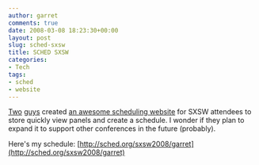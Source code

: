 ```yaml
---
author: garret
comments: true
date: 2008-03-08 18:23:30+00:00
layout: post
slug: sched-sxsw
title: SCHED SXSW
categories:
- Tech
tags:
- sched
- website
---
```


[Two](http://chir.ag/about) [guys](http://gtmcknight.org/) created [an awesome scheduling website](http://sched.org/sxsw2008/) for SXSW attendees to store quickly view panels and create a schedule. I wonder if they plan to expand it to support other conferences in the future (probably).

Here's my schedule: [http://sched.org/sxsw2008/garret](http://sched.org/sxsw2008/garret)
